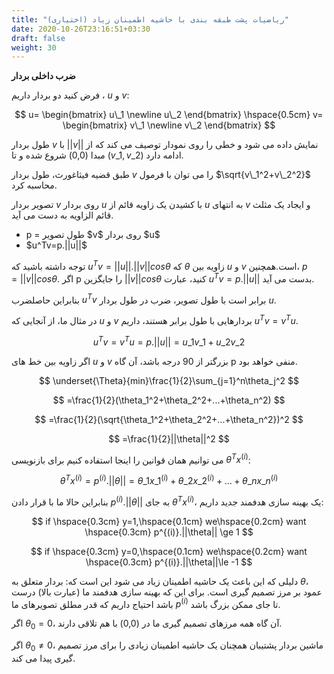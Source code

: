 ```yaml
---
title: "ریاضیات پشت طبقه بندی با حاشیه اطمینان زیاد (اختیاری)"
date: 2020-10-26T23:16:51+03:30
draft: false
weight: 30
---
```


<strong>ضرب داخلی بردار</strong>

فرض کنید دو بردار داریم ، $u$ و $v$:

$$
u=
\begin{bmatrix}
u\_1
\newline
u\_2
\end{bmatrix}
\hspace{0.5cm}
v=
\begin{bmatrix}
v\_1
\newline
v\_2
\end{bmatrix}
$$

طول بردار $v$ با $||v||$ نمایش داده می شود و خطی را روی نمودار توصیف می کند که از مبدا (0,0) شروع شده و تا $(v\_1,v\_2)$ ادامه دارد.

طبق قضیه فیثاغورث، طول بردار $v$ را می توان با فرمول $\sqrt{v\_1^2+v\_2^2}$ محاسبه کرد.

تصویر بردار $v$ روی بردار $u$ با کشیدن یک زاویه قائم از $u$ به انتهای $v$ و ایجاد یک مثلث قائم الزاویه به دست می آید.

<ul>
<li>p = طول تصویر $v$ روی بردار $u$</li>
<li>$u^Tv=p.||u||$</li>
</ul>

توجه داشته باشید که $u^Tv=||u||.||v||cos\theta$ که $\theta$ زاویه بین $u$ و $v$ است.همچنین، $p=||v||cos\theta$. اگر p را جایگزین $||v||cos\theta$ کنید، عبارت
$u^Tv=p.||u||$
بدست می آید.

بنابراین حاصلضرب $u^Tv$ برابر است با طول تصویر، ضرب در طول بردار $u$.

در مثال ما، از آنجایی که $u$ و $v$ بردارهایی با طول برابر هستند، داریم
$u^Tv=v^Tu$.

$$
u^Tv=v^Tu=p.||u||=u\_1v\_1+u\_2v\_2
$$

اگر زاویه بین خط های $u$ و $v$ بزرگتر از 90 درجه باشد، آن گاه
p منفی خواهد بود.

$$
\underset{\Theta}{min}\frac{1}{2}\sum_{j=1}^n\theta_j^2
$$

$$
=\frac{1}{2}(\theta_1^2+\theta_2^2+...+\theta_n^2)
$$

$$
=\frac{1}{2}(\sqrt{\theta_1^2+\theta_2^2+...+\theta_n^2})^2
$$

$$
=\frac{1}{2}||\theta||^2
$$

می توانیم همان قوانین را اینجا استفاده کنیم برای بازنویسی $\theta^Tx^{(i)}$:

$$
\theta^Tx^{(i)}=p^{(i)}.||\theta||=\theta\_1x\_1^{(i)}+\theta\_2x\_2^{(i)}+...+\theta\_nx\_n^{(i)}
$$

بنابراین حالا ما با قرار دادن $p^{(i)}.||\theta||$ به جای $\theta^Tx^{(i)}$، یک بهینه سازی هدفمند جدید داریم:

$$
if \hspace{0.3cm} y=1,\hspace{0.1cm} we\hspace{0.2cm} want \hspace{0.3cm} p^{(i)}.||\theta|| \ge 1
$$

$$
if \hspace{0.3cm} y=0,\hspace{0.1cm} we\hspace{0.2cm} want \hspace{0.3cm} p^{(i)}.||\theta||\le -1
$$

دلیلی که این باعث یک حاشیه اطمینان زیاد می شود این است که:
بردار متعلق به $\theta$، عمود بر مرز تصمیم گیری است. برای این که بهینه سازی هدفمند ما (عبارت بالا) درست باشد احتیاج داریم که قدر مطلق تصویرهای ما $p^{(i)}$ تا جای ممکن بزرگ باشد.

اگر $\theta_0=0$، آن گاه همه مرزهای تصمیم گیری ما
در
(0,0)
با هم تلاقی دارند.

اگر $\theta_0\ne0$، ماشین بردار پشتیبان همچنان یک حاشیه اطمینان زیادی را برای مرز تصمیم گیری پیدا می کند.
